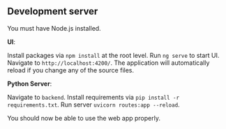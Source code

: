 ## Development server
You must have Node.js installed.

**UI**:

Install packages via `npm install` at the root level.
Run `ng serve` to start UI. Navigate to `http://localhost:4200/`. The application will automatically reload if you change any of the source files.

**Python Server**:

Navigate to `backend`. Install requirements via `pip install -r requirements.txt`. Run server `uvicorn routes:app --reload`.


You should now be able to use the web app properly. 


